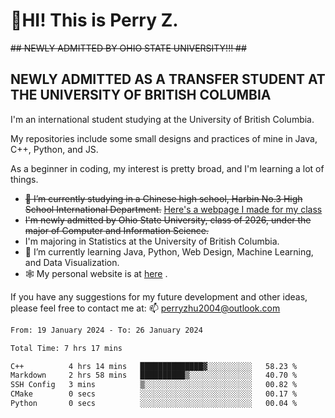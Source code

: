# 🌄HI! This is Perry Z. <br> #
<s>## NEWLY ADMITTED BY OHIO STATE UNIVERSITY!!! ##</s>
## NEWLY ADMITTED AS A TRANSFER STUDENT AT THE UNIVERSITY OF BRITISH COLUMBIA ##
I'm an international student studying at the University of British Columbia. <br>

My repositories include some small designs and practices of mine in Java, C++, Python, and JS. <br>

As a beginner in coding, my interest is pretty broad, and I'm learning a lot of things. <br>
- <s>🔭 I’m currently studying in a Chinese high school, Harbin No.3 High School International Department.</s> [Here's a webpage I made for my class](https://perry2004.github.io/weirdos/)
- <s> I'm newly admitted by Ohio State University, class of 2026, under the major of Computer and Information Science. </s>
- I'm majoring in Statistics at the University of British Columbia. 
- 🌱 I’m currently learning Java, Python, Web Design, Machine Learning, and Data Visualization. 
- 🕸️ My personal website is at <a href="https://zhu-yp.cn">here</a> .  

If you have any suggestions for my future development and other ideas, please feel free to contact me at: 📫 [perryzhu2004@outlook.com](mailto:perryzhu2004@outlook.com)

<!--START_SECTION:waka-->

```txt
From: 19 January 2024 - To: 26 January 2024

Total Time: 7 hrs 17 mins

C++          4 hrs 14 mins   ██████████████▓░░░░░░░░░░   58.23 %
Markdown     2 hrs 58 mins   ██████████▒░░░░░░░░░░░░░░   40.70 %
SSH Config   3 mins          ▒░░░░░░░░░░░░░░░░░░░░░░░░   00.82 %
CMake        0 secs          ░░░░░░░░░░░░░░░░░░░░░░░░░   00.17 %
Python       0 secs          ░░░░░░░░░░░░░░░░░░░░░░░░░   00.04 %
```

<!--END_SECTION:waka-->
